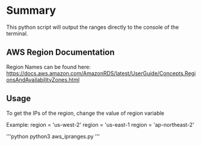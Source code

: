 # Summary
This python script will output the ranges directly to the console of the terminal.

## AWS Region Documentation

Region Names can be found here: https://docs.aws.amazon.com/AmazonRDS/latest/UserGuide/Concepts.RegionsAndAvailabilityZones.html

## Usage

To get the IPs of the region, change the value of region variable

Example:
region = 'us-west-2'
region = 'us-east-1
region = 'ap-northeast-2'

'''python
python3 aws_ipranges.py
'''
